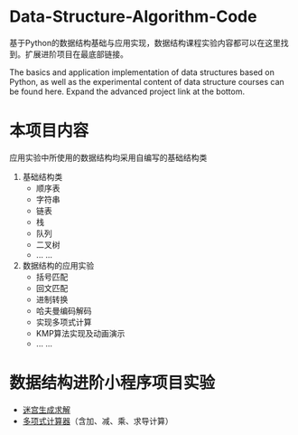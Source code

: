 # Data-Structure-Algorithm-Code
基于Python的数据结构基础与应用实现，数据结构课程实验内容都可以在这里找到。扩展进阶项目在最底部链接。

The basics and application implementation of data structures based on Python, as well as the experimental content of data structure courses can be found here. Expand the advanced project link at the bottom.

# 本项目内容
应用实验中所使用的数据结构均采用自编写的基础结构类
1. 基础结构类
    + 顺序表
    + 字符串
    + 链表
    + 栈
    + 队列
    + 二叉树
    + ... ...
2. 数据结构的应用实验
    + 括号匹配
    + 回文匹配
    + 进制转换
    + 哈夫曼编码解码
    + 实现多项式计算
    + KMP算法实现及动画演示
    + ... ...

# 数据结构进阶小程序项目实验
+ [迷宫生成求解](https://github.com/YiFan-Home/Maze-Generation-and-Solving)
+ [多项式计算器](https://github.com/YiFan-Home/Polynomial-Calculator)（含加、减、乘、求导计算）
